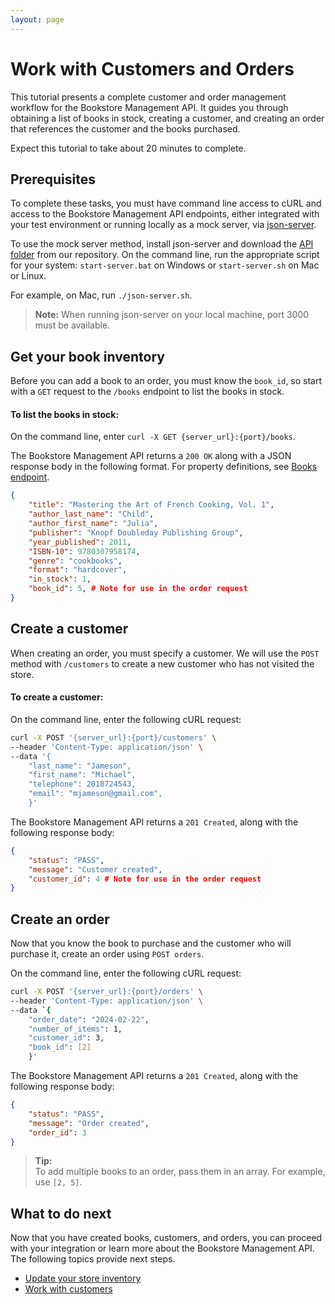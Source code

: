 ```yaml
---
layout: page
---
```

# Work with Customers and Orders

This tutorial presents a complete customer and order management workflow for the Bookstore Management API. It guides you through obtaining a list of books in stock, creating a customer, and creating an order that references the customer and the books purchased.

Expect this tutorial to take about 20 minutes to complete.

## Prerequisites

To complete these tasks, you must have command line access to cURL and access to the Bookstore Management API endpoints, either integrated with your test environment or running locally as a mock server, via [json-server](https://www.npmjs.com/package/json-server).

To use the mock server method, install json-server and download the [API folder](https://github.com/btbristow/bookstore-management-api/tree/4227e30164eb37172b024df7f1dd5400c6e454b2/api) from our repository. On the command line, run the appropriate script for your system: `start-server.bat` on Windows or `start-server.sh` on Mac or Linux.

For example, on Mac, run `./json-server.sh`. 

> **Note:**
> When running json-server on your local machine, port 3000 must be available.

## Get your book inventory

Before you can add a book to an order, you must know the `book_id`, so start with a `GET` request to the `/books` endpoint to list the books in stock.

#### To list the books in stock:

On the command line, enter `curl -X GET {server_url}:{port}/books`.

The Bookstore Management API returns a `200 OK` along with a JSON response body in the following format. For property definitions, see [Books endpoint](../reference/books.md#response-example).

```json
{
    "title": "Mastering the Art of French Cooking, Vol. 1",
    "author_last_name": "Child",
    "author_first_name": "Julia",
    "publisher": "Knopf Doubleday Publishing Group",
    "year_published": 2011,
    "ISBN-10": 9780307958174,
    "genre": "cookbooks",
    "format": "hardcover",
    "in_stock": 1,
    "book_id": 5, # Note for use in the order request
}
```

## Create a customer

When creating an order, you must specify a customer. We will use the `POST` method with `/customers` to create a new customer who has not visited the store.

#### To create a customer:

On the command line, enter the following cURL request:

```bash
curl -X POST '{server_url}:{port}/customers' \
--header 'Content-Type: application/json' \
--data '{
    "last_name": "Jameson",
    "first_name": "Michael",
    "telephone": 2018724543,
    "email": "mjameson@gmail.com",
    }'
```

The Bookstore Management API returns a `201 Created`, along with the following response body:

```json
{
    "status": "PASS",
    "message": "Customer created",
    "customer_id": 4 # Note for use in the order request
}
```

## Create an order

Now that you know the book to purchase and the customer who will purchase it, create an order using `POST orders`.

On the command line, enter the following cURL request:

```bash
curl -X POST '{server_url}:{port}/orders' \
--header 'Content-Type: application/json' \
--data `{
    "order_date": "2024-02-22",
    "number_of_items": 1,
    "customer_id": 3,
    "book_id": [2]
    }'
```

The Bookstore Management API returns a `201 Created`, along with the following response body:

```json
{
    "status": "PASS",
    "message": "Order created",
    "order_id": 3
}
```


> **Tip:**  
> To add multiple books to an order, pass them in an array. For example, use `[2, 5]`.

## What to do next

Now that you have created books, customers, and orders, you can proceed with your integration or learn more about the Bookstore Management API. The following topics provide next steps.

* [Update your store inventory](update-store-inventory.md)
* [Work with customers](work-with-customers.md)